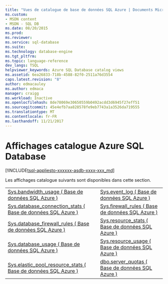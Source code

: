 ```yaml
---
title: "Vues de catalogue de base de données SQL Azure | Documents Microsoft"
ms.custom:
- MSDN content
- MSDN - SQL DB
ms.date: 08/20/2015
ms.prod: 
ms.reviewer: 
ms.service: sql-database
ms.suite: 
ms.technology: database-engine
ms.tgt_pltfrm: 
ms.topic: language-reference
dev_langs: TSQL
helpviewer_keywords: Azure SQL Database catalog views
ms.assetid: 6ea26833-718b-4588-82f0-2511a76d3554
caps.latest.revision: "8"
author: edmacauley
ms.author: edmaca
manager: craigg
ms.workload: Inactive
ms.openlocfilehash: 8de78069e30650559b0492acdd3d6945f27eff51
ms.sourcegitcommit: 45e4efb7aa828578fe9eb7743a1a3526da719555
ms.translationtype: MT
ms.contentlocale: fr-FR
ms.lasthandoff: 11/21/2017
---
```

# <a name="azure-sql-database-catalog-views"></a>Affichages catalogue Azure SQL Database
[!INCLUDE[tsql-appliesto-xxxxxx-asdb-xxxx-xxx_md](../../includes/tsql-appliesto-xxxxxx-asdb-xxxx-xxx-md.md)]

  Les affichages catalogue suivants sont disponibles dans cette section.  
  
|||  
|-|-|  
|[Sys.bandwidth_usage &#40; Base de données SQL Azure &#41;](../../relational-databases/system-catalog-views/sys-bandwidth-usage-azure-sql-database.md)|[Sys.event_log &#40; Base de données SQL Azure &#41;](../../relational-databases/system-catalog-views/sys-event-log-azure-sql-database.md)|  
|[Sys.database_connection_stats &#40; Base de données SQL Azure &#41;](../../relational-databases/system-catalog-views/sys-database-connection-stats-azure-sql-database.md)|[Sys.firewall_rules &#40; Base de données SQL Azure &#41;](../../relational-databases/system-catalog-views/sys-firewall-rules-azure-sql-database.md)|  
|[Sys.database_firewall_rules &#40; Base de données SQL Azure &#41;](../../relational-databases/system-catalog-views/sys-database-firewall-rules-azure-sql-database.md)|[Sys.resource_stats &#40; Base de données SQL Azure &#41;](../../relational-databases/system-catalog-views/sys-resource-stats-azure-sql-database.md)|  
|[Sys.database_usage &#40; Base de données SQL Azure &#41;](../../relational-databases/system-catalog-views/sys-database-usage-azure-sql-database.md)|[Sys.resource_usage &#40; Base de données SQL Azure &#41;](../../relational-databases/system-catalog-views/sys-resource-usage-azure-sql-database.md)|  
|[Sys.elastic_pool_resource_stats &#40; Base de données SQL Azure &#41;](../../relational-databases/system-catalog-views/sys-elastic-pool-resource-stats-azure-sql-database.md)|[dbo.server_quotas &#40; Base de données SQL Azure &#41;](../../relational-databases/system-catalog-views/dbo-server-quotas-azure-sql-database.md)|  
  
  
